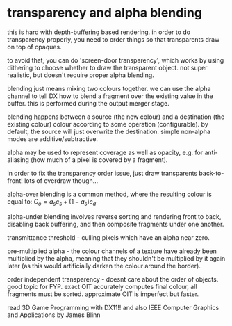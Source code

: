 # transparency and alpha blending
this is hard with depth-buffering based rendering. in order to do transparency properly, you need to order things so that transparents draw on top of opaques.

to avoid that, you can do 'screen-door transparency', which works by using dithering to choose whether to draw the transparent object. not super realistic, but doesn't require proper alpha blending.

blending just means mixing two colours together. we can use the alpha channel to tell DX how to blend a fragment over the existing value in the buffer. this is performed during the output merger stage.

blending happens between a source (the new colour) and a destination (the existing colour) colour according to some operation (configurable). by default, the source will just overwrite the destination. simple non-alpha modes are additive/subtractive.

alpha may be used to represent coverage as well as opacity, e.g. for anti-aliasing (how much of a pixel is covered by a fragment).

in order to fix the transparency order issue, just draw transparents back-to-front! lots of overdraw though...

alpha-over blending is a common method, where the resulting colour is equal to: $C_o = a_s c_s + (1-a_s)c_d$

alpha-under blending involves reverse sorting and rendering front to back, disabling back buffering, and then composite fragments under one another.

transmittance threshold - culling pixels which have an alpha near zero.

pre-multiplied alpha - the colour channels of a texture have already been multiplied by the alpha, meaning that they shouldn't be multiplied by it again later (as this would artificially darken the colour around the border).

order independent transparency - doesnt care about the order of objects. good topic for FYP. exact OIT accurately computes final colour, all fragments must be sorted. approximate OIT is imperfect but faster.

read 3D Game Programming with DX11!! and also IEEE Computer Graphics and Applications by James Blinn

